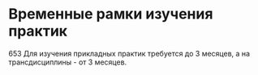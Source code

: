 # Временные рамки изучения практик

653 Для изучения прикладных практик требуется до 3 месяцев, а на трансдисциплины - от 3 месяцев.
